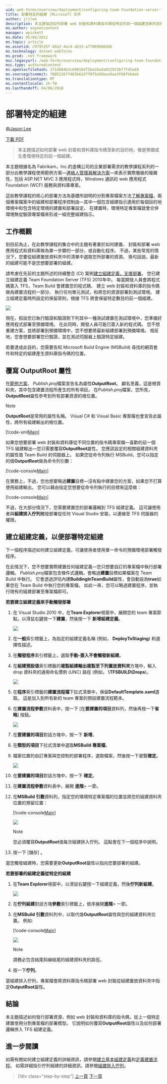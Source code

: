 ```yaml
---
uid: web-forms/overview/deployment/configuring-team-foundation-server-for-web-deployment/deploying-a-specific-build
title: 部署特定的組建 |Microsoft 文件
author: jrjlee
description: 本主題描述如何部署 web 封裝和資料庫指令碼從特定的前一個組建至新的目的地，像是預備或生產環境的流程圖...
ms.author: aspnetcontent
manager: wpickett
ms.date: 05/04/2012
ms.topic: article
ms.assetid: c979535f-48a3-4ec4-a633-a77889b86ddb
ms.technology: dotnet-webforms
ms.prod: .net-framework
msc.legacyurl: /web-forms/overview/deployment/configuring-team-foundation-server-for-web-deployment/deploying-a-specific-build
msc.type: authoredcontent
ms.openlocfilehash: 271d084b3c69016df5be28ada032973bf7fd5a49
ms.sourcegitcommit: f8852267f463b62d7f975e56bea9aa3f68fbbdeb
ms.translationtype: MT
ms.contentlocale: zh-TW
ms.lasthandoff: 04/06/2018
---
```

<a name="deploying-a-specific-build"></a>部署特定的組建
====================
由[Jason Lee](https://github.com/jrjlee)

[下載 PDF](https://msdnshared.blob.core.windows.net/media/MSDNBlogsFS/prod.evol.blogs.msdn.com/CommunityServer.Blogs.Components.WeblogFiles/00/00/00/63/56/8130.DeployingWebAppsInEnterpriseScenarios.pdf)

> 本主題描述如何部署 web 封裝和資料庫指令碼至新的目的地，像是預備或生產環境特定的前一個組建。


本主題根據名為 Fabrikam，Inc.的虛構公司的企業部署需求的教學課程系列的一部分此教學課程使用範例方案&#x2014;[連絡人管理員解決方案](../web-deployment-in-the-enterprise/the-contact-manager-solution.md)&#x2014;來表示實際層級的複雜性，包括 ASP.NET MVC 3 應用程式時，Windows 通訊的 web 應用程式Foundation (WCF) 服務與資料庫專案。

這些教學課程的核心的部署方法為基礎所說明的分割專案檔案方法[了解專案檔](../web-deployment-in-the-enterprise/understanding-the-project-file.md)，兩個專案檔案中的組建和部署程序控制由&#x2014;其中一個包含組建指示適用於每個目的地環境中和包含特定環境的建置和部署設定。 在建置時，環境特定專案檔就會合併環境無從驗證專案檔來形成一組完整組建指示。

## <a name="task-overview"></a>工作概觀

到目前為止，在此教學課程的集合中的主題有著重於如何建置、 封裝和部署 web 應用程式和資料庫做為單一步驟的一部分，或自動化程序。 不過，某些常見的情況下，您要從組建置放資料夾中的清單中選取您所部署的資源。 換句話說，最新的組建可能不是您想要部署的組建。

請考慮在先前的主題所述的持續整合 (CI) 案例[建立組建定義，支援部署](creating-a-build-definition-that-supports-deployment.md)。 您已建立組建定義 Team Foundation Server (TFS) 2010年中。 每當開發人員會將程式碼簽入 TFS，Team Build 會建置您的程式碼、 建立 web 封裝和資料庫的指令碼做為建置流程的一部分、 執行任何單元測試，和將您的資源部署到測試環境。 建立組建定義時所設定的保留原則，根據 TFS 將會保留特定數目的前一個組建。

![](deploying-a-specific-build/_static/image1.png)

現在，假設您已執行驗證和驗證對下列其中一種測試建置在測試環境中，您準備好應用程式部署至預備環境。 在此同時，開發人員可能已簽入新的程式碼。 您不想重建方案，並將部署到預備環境中，您不想要將最新組建部署到預備環境。 相反地，您會想要部署您已驗證，並在測試伺服器上驗證特定組建。

若要達成此目的，您需要告知 Microsoft Build Engine (MSBuild) 尋找的網頁套件和特定的組建產生資料庫指令碼的位置。

## <a name="overriding-the-outputroot-property"></a>覆寫 OutputRoot 屬性

在[範例方案](../web-deployment-in-the-enterprise/the-contact-manager-solution.md)、 *Publish.proj*檔案宣告名為屬性**OutputRoot**。 顧名思義，這是根資料夾，其中包含建置流程所產生的所有項目。 在*Publish.proj*檔案，您所見， **OutputRoot**屬性參考到所有部署資源的根位置。

> [!NOTE]
> **OutputRoot**是常用的屬性名稱。 Visual C# 和 Visual Basic 專案檔也會宣告此屬性，將所有組建輸出的根位置。


[!code-xml[Main](deploying-a-specific-build/samples/sample1.xml)]


如果您想要部署 web 封裝和資料庫從不同位置的指令碼專案檔&#x2014;喜歡的前一個 TFS 組建輸出&#x2014;您只需要覆寫**OutputRoot**屬性。 您應該設定的相關組建資料夾的屬性值 Team Build 的伺服器上。 如果您從命令列執行 MSBuild，您可以指定的值**OutputRoot**做為命令列引數：


[!code-console[Main](deploying-a-specific-build/samples/sample2.cmd)]


在實務上，不過，您也想要略過**建置**目標&#x2014;沒有點中建置您的方案，如果您不打算使用組建輸出。 您可以藉由指定您想要從命令列執行的目標來這麼做：


[!code-console[Main](deploying-a-specific-build/samples/sample3.cmd)]


不過，在大部分情況下，您需要建置您的部署邏輯到 TFS 組建定義。 這可讓使用者與**組建排入佇列**觸發部署從任何 Visual Studio 安裝，以連線至 TFS 伺服器的權限。

## <a name="creating-a-build-definition-to-deploy-specific-builds"></a>建立組建定義，以便部署特定組建

下一個程序描述如何建立組建定義，可讓使用者使用單一命令的預備環境部署觸發程序。

在此情況下，您不想要實際建置任何組建定義&#x2014;您只想要自訂的專案檔中執行部署邏輯。 *Publish.proj*檔案包含條件式邏輯，會略過**建置**目標如果檔案在 Team Build 中執行。 它會透過評估內建**BuildingInTeamBuild**屬性，會自動設為**true**如果您在 Team Build 中執行您的專案檔。 如此一來，您可以略過建置程序，並執行現有的組建部署至專案檔即可。

**若要建立組建定義來手動觸發部署**

1. 在 Visual Studio 2010 中，在**Team Explorer**視窗中，展開您的 team 專案節點，以滑鼠右鍵按一下**建置**，然後按一下 **新增組建定義**。

    ![](deploying-a-specific-build/_static/image2.png)
2. 在**一般**索引標籤上，為指定的組建定義名稱 (例如， **DeployToStaging**) 和選擇性描述。
3. 在**觸發程序**索引標籤上，選取**手動-簽入不會觸發新組建**。
4. 在**組建預設值**索引標籤的**複製組建輸出複製至下列置放資料夾**方塊中，輸入 drop 資料夾的通用命名慣例 (UNC) 路徑 (例如，  **\\TFSBUILD\Drops**)。

    ![](deploying-a-specific-build/_static/image3.png)
5. 在**程序**索引標籤的**建置流程檔**下拉式清單中，保留**DefaultTemplate.xaml**選取。 這是加入到所有新的 team 專案的預設建置流程範本。
6. 在**建置流程參數**資料表中，按一下 [在**要建置的項目**資料列，然後再按一下**省略**] 按鈕。

    ![](deploying-a-specific-build/_static/image4.png)
7. 在**要建置的項目**對話方塊中，按一下 **新增**。
8. 在**類型的項目**下拉式清單中選取**MSBuild 專案檔**。
9. 檔案位置的自訂專案與您控制的部署程序，選取檔案，然後按一下瀏覽**確定**。

    ![](deploying-a-specific-build/_static/image5.png)
10. 在**要建置的項目**對話方塊中，按一下 **確定**。
11. 在**建置流程參數**資料表中，展開 **進階**> 一節。
12. 在**MSBuild 引數**資料列，指定您的環境特定專案檔的位置並將您的組建資料夾位置的預留位置：

    [!code-console[Main](deploying-a-specific-build/samples/sample4.cmd)]

    ![](deploying-a-specific-build/_static/image6.png)

    > [!NOTE]
    > 您必須覆寫**OutputRoot**值每次組建排入佇列。 這點會在下一個程序中說明。
13. 按一下 [儲存] 。

當您觸發組建時，您需要更新**OutputRoot**屬性以指向您要部署的組建。

**若要部署的組建定義從特定的組建**

1. 在**Team Explorer**視窗中，以滑鼠右鍵按一下組建定義，然後**佇列新組建**。

    ![](deploying-a-specific-build/_static/image7.png)
2. 在**佇列組建**對話方塊**參數**索引標籤上，依序展開**進階**> 一節。
3. 在**MSBuild 引數**資料列中，以取代值**OutputRoot**屬性與您的組建資料夾位置。 例如: 

    [!code-console[Main](deploying-a-specific-build/samples/sample5.cmd)]

    ![](deploying-a-specific-build/_static/image8.png)

    > [!NOTE]
    > 請務必包含結尾斜線結尾的組建資料夾的路徑。
4. 按一下**佇列**。

當組建排入佇列，專案檔會將資料庫指令碼部署 web 封裝從組建置放資料夾中指定**OutputRoot**屬性。

## <a name="conclusion"></a>結論

本主題描述如何發行部署資源，例如 web 封裝和資料庫的指令碼，從上一個特定建置使用分割專案檔的部署模型。 它說明如何覆寫**OutputRoot**屬性以及如何部署邏輯併入 TFS 組建定義。

## <a name="further-reading"></a>進一步閱讀

如需有關如何建立組建定義的詳細資訊，請參閱[建立基本組建定義](https://msdn.microsoft.com/library/ms181716.aspx)和[定義建置流程](https://msdn.microsoft.com/library/ms181715.aspx)。 如需詳細指引佇列組建的詳細資訊，請參閱[組建排入佇列](https://msdn.microsoft.com/library/ms181722.aspx)。

> [!div class="step-by-step"]
> [上一頁](creating-a-build-definition-that-supports-deployment.md)
> [下一頁](configuring-permissions-for-team-build-deployment.md)
